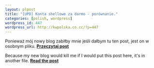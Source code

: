 ```yaml
--- 
layout: plpost
title: "[UPD] Konta shellowe za darmo - porównanie."
categories: [polish, wordpress]
wordpress_id: 447
wordpress_url: http://kwpolska.co.cc/?p=447
---
```

Ponieważ mój nowy blog zabiłby mnie jeśli dałbym tu ten post, jest on w osobnym pliku. **[Przeczytaj post][1]**

Because my new blog would kill me if I would put this post here, it's in another file. **[Read the post][1]**

 [1]: /blog-content/shell.html
